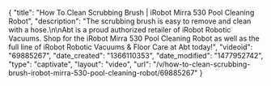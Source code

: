 {
    "title": "How To Clean Scrubbing Brush | iRobot Mirra 530 Pool Cleaning Robot",
    "description": "The scrubbing brush is easy to remove and clean with a hose.\n\nAbt is a proud authorized retailer of iRobot Robotic Vacuums. Shop for the iRobot Mirra 530 Pool Cleaning Robot as well as the full line of iRobot Robotic Vacuums & Floor Care at Abt today!",
    "videoid": "69885267",
    "date_created": "1366110353",
    "date_modified": "1477952742",
    "type": "captivate",
    "layout": "video",
    "url": "\/v\/how-to-clean-scrubbing-brush-irobot-mirra-530-pool-cleaning-robot\/69885267"
}